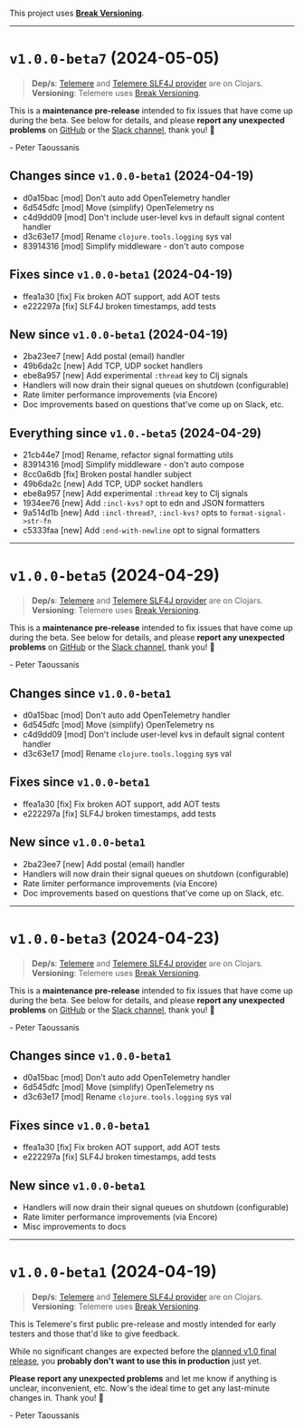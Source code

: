 This project uses [**Break Versioning**](https://www.taoensso.com/break-versioning).

---

# `v1.0.0-beta7` (2024-05-05)

> **Dep/s**: [Telemere](https://clojars.org/com.taoensso/telemere/versions/1.0.0-beta7) and [Telemere SLF4J provider](https://clojars.org/com.taoensso/slf4j-telemere/versions/1.0.0-beta7) are on Clojars.  
> **Versioning**: Telemere uses [Break Versioning](https://www.taoensso.com/break-versioning).

This is a **maintenance pre-release** intended to fix issues that have come up during the beta. See below for details, and please **report any unexpected problems** on [GitHub](https://github.com/taoensso/telemere/issues) or the [Slack channel](https://www.taoensso.com/telemere/slack), thank you! 🙏

\- Peter Taoussanis

## Changes since `v1.0.0-beta1` (2024-04-19)

* d0a15bac [mod] Don't auto add OpenTelemetry handler
* 6d545dfc [mod] Move (simplify) OpenTelemetry ns
* c4d9dd09 [mod] Don't include user-level kvs in default signal content handler
* d3c63e17 [mod] Rename `clojure.tools.logging` sys val
* 83914316 [mod] Simplify middleware - don't auto compose

## Fixes since `v1.0.0-beta1` (2024-04-19)

* ffea1a30 [fix] Fix broken AOT support, add AOT tests
* e222297a [fix] SLF4J broken timestamps, add tests

## New since `v1.0.0-beta1` (2024-04-19)

* 2ba23ee7 [new] Add postal (email) handler
* 49b6da2c [new] Add TCP, UDP socket handlers
* ebe8a957 [new] Add experimental `:thread` key to Clj signals
* Handlers will now drain their signal queues on shutdown (configurable)
* Rate limiter performance improvements (via Encore)
* Doc improvements based on questions that've come up on Slack, etc.

## Everything since `v1.0.-beta5` (2024-04-29)

* 21cb44e7 [mod] Rename, refactor signal formatting utils
* 83914316 [mod] Simplify middleware - don't auto compose
* 8cc0a6db [fix] Broken postal handler subject
* 49b6da2c [new] Add TCP, UDP socket handlers
* ebe8a957 [new] Add experimental `:thread` key to Clj signals
* 1934ee76 [new] Add `:incl-kvs?` opt to edn and JSON formatters
* 9a514d1b [new] Add `:incl-thread?`, `:incl-kvs?` opts to `format-signal->str-fn`
* c5333faa [new] Add `:end-with-newline` opt to signal formatters

---

# `v1.0.0-beta5` (2024-04-29)

> **Dep/s**: [Telemere](https://clojars.org/com.taoensso/telemere/versions/1.0.0-beta5) and [Telemere SLF4J provider](https://clojars.org/com.taoensso/slf4j-telemere/versions/1.0.0-beta5) are on Clojars.  
> **Versioning**: Telemere uses [Break Versioning](https://www.taoensso.com/break-versioning).

This is a **maintenance pre-release** intended to fix issues that have come up during the beta. See below for details, and please **report any unexpected problems** on [GitHub](https://github.com/taoensso/telemere/issues) or the [Slack channel](https://www.taoensso.com/telemere/slack), thank you! 🙏

\- Peter Taoussanis

## Changes since `v1.0.0-beta1`

* d0a15bac [mod] Don't auto add OpenTelemetry handler
* 6d545dfc [mod] Move (simplify) OpenTelemetry ns
* c4d9dd09 [mod] Don't include user-level kvs in default signal content handler
* d3c63e17 [mod] Rename `clojure.tools.logging` sys val

## Fixes since `v1.0.0-beta1`

* ffea1a30 [fix] Fix broken AOT support, add AOT tests
* e222297a [fix] SLF4J broken timestamps, add tests

## New since `v1.0.0-beta1`

* 2ba23ee7 [new] Add postal (email) handler
* Handlers will now drain their signal queues on shutdown (configurable)
* Rate limiter performance improvements (via Encore)
* Doc improvements based on questions that've come up on Slack, etc.

---

# `v1.0.0-beta3` (2024-04-23)

> **Dep/s**: [Telemere](https://clojars.org/com.taoensso/telemere/versions/1.0.0-beta3) and [Telemere SLF4J provider](https://clojars.org/com.taoensso/slf4j-telemere/versions/1.0.0-beta3) are on Clojars.  
> **Versioning**: Telemere uses [Break Versioning](https://www.taoensso.com/break-versioning).

This is a **maintenance pre-release** intended to fix issues that have come up during the beta. See below for details, and please **report any unexpected problems** on [GitHub](https://github.com/taoensso/telemere/issues) or the [Slack channel](https://www.taoensso.com/telemere/slack), thank you! 🙏

\- Peter Taoussanis

## Changes since `v1.0.0-beta1`

* d0a15bac [mod] Don't auto add OpenTelemetry handler
* 6d545dfc [mod] Move (simplify) OpenTelemetry ns
* d3c63e17 [mod] Rename `clojure.tools.logging` sys val

## Fixes since `v1.0.0-beta1`

* ffea1a30 [fix] Fix broken AOT support, add AOT tests
* e222297a [fix] SLF4J broken timestamps, add tests

## New since `v1.0.0-beta1`

* Handlers will now drain their signal queues on shutdown (configurable)
* Rate limiter performance improvements (via Encore)
* Misc improvements to docs

---

# `v1.0.0-beta1` (2024-04-19)

> **Dep/s**: [Telemere](https://clojars.org/com.taoensso/telemere/versions/1.0.0-beta1) and [Telemere SLF4J provider](https://clojars.org/com.taoensso/slf4j-telemere/versions/1.0.0-beta1) are on Clojars.  
> **Versioning**: Telemere uses [Break Versioning](https://www.taoensso.com/break-versioning).

This is Telemere's first public pre-release and mostly intended for early testers and those that'd like to give feedback.

While no significant changes are expected before the [planned v1.0 final release](https://www.taoensso.com/roadmap), you **probably don't want to use this in production** just yet.

**Please report any unexpected problems** and let me know if anything is unclear, inconvenient, etc. Now's the ideal time to get any last-minute changes in. Thank you! 🙏

\- Peter Taoussanis
